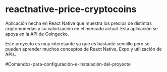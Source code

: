 # reactnative-price-cryptocoins
Aplicación hecha en React Native que muestra los precios de distintas criptomonedas y su valorización en el mercado actual. Esta aplicación se apoya en la API de 
Coingecko.

Este proyecto es muy interesante ya que es bastante sencillo pero se pueden aprender muchos conceptos de React Native, Expo y utilización de APIs.


#Comandos-para-configuración-e-instalación-del-proyecto

